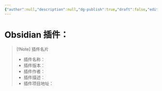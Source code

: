 ```yaml
---
{"author":null,"description":null,"dg-publish":true,"draft":false,"editable":false,"modified":null,"tags":null,"title":"Obsidian 插件：","type":"basic","uid":null,"permalink":"/038-数字科学/math/Config/Template/template-plugin/","dgPassFrontmatter":true}
---
```



# Obsidian 插件：

> [!Note] 插件名片
> - 插件名称：
> - 插件版本：
> - 插件作者：
> - 插件描述：
> - 插件项目地址：